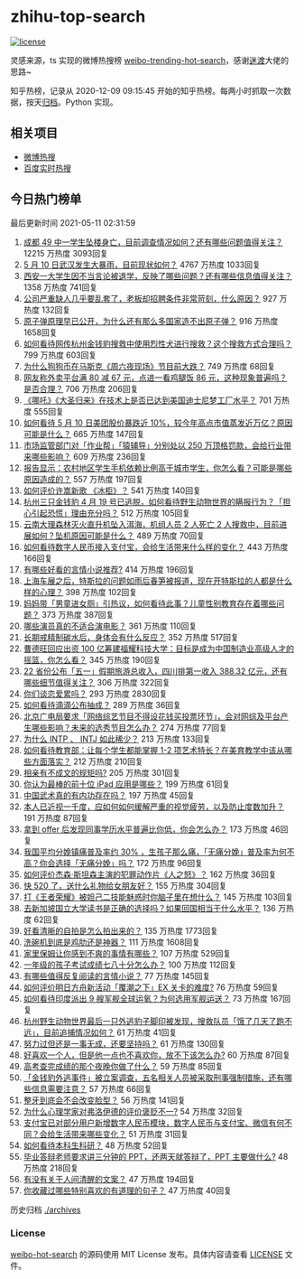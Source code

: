 # zhihu-top-search

[![license](https://img.shields.io/github/license/Arrackisarookie/zhihu-top-search)](https://github.com/Arrackisarookie/zhihu-top-search/blob/master/LICENSE)

灵感来源，ts 实现的微博热搜榜 [weibo-trending-hot-search](https://github.com/justjavac/weibo-trending-hot-search)，感谢[迷渡](https://github.com/justjavac)大佬的思路~

知乎热榜，记录从 2020-12-09 09:15:45 开始的知乎热榜。每两小时抓取一次数据，按天[归档](./archives)。Python 实现。

## 相关项目
+ [微博热搜](https://github.com/Arrackisarookie/weibo-hot-search)
+ [百度实时热搜](https://github.com/Arrackisarookie/baidu-hot-search)

## 今日热门榜单

<!-- Rank Begin -->

最后更新时间 2021-05-11 02:31:59

1. [成都 49 中一学生坠楼身亡，目前调查情况如何？还有哪些问题值得关注？](https://www.zhihu.com/question/458690995) 12215 万热度 3093回复
1. [5 月 10 日武汉发生大暴雨，目前现状如何？](https://www.zhihu.com/question/458694221) 4767 万热度 1033回复
1. [西安一大学生因不当言论被退学，反映了哪些问题？还有哪些信息值得关注？](https://www.zhihu.com/question/458572630) 1358 万热度 741回复
1. [公司严重缺人几乎要乱套了，老板却招聘条件非常苛刻，什么原因？](https://www.zhihu.com/question/458077938) 927 万热度 132回复
1. [原子弹原理早已公开，为什么还有那么多国家造不出原子弹？](https://www.zhihu.com/question/435554563) 916 万热度 1658回复
1. [如何看待网传杭州金钱豹搜救中使用烈性犬进行搜救？这个搜救方式合理吗？](https://www.zhihu.com/question/458486742) 799 万热度 603回复
1. [为什么狗狗币在马斯克《周六夜现场》节目前大跌？](https://www.zhihu.com/question/458505263) 749 万热度 68回复
1. [网友称外卖平台满 80 减 67 元，点进一看鸡腿饭 86 元，这种现象普遍吗？是否合理？](https://www.zhihu.com/question/458657073) 706 万热度 206回复
1. [《哪吒》《大圣归来》在技术上是否已达到美国迪士尼梦工厂水平？](https://www.zhihu.com/question/389058916) 701 万热度 555回复
1. [如何看待 5 月 10 日美团股价暴跌近 10%，较今年高点市值蒸发近万亿？原因可能是什么？](https://www.zhihu.com/question/458673613) 665 万热度 147回复
1. [市场监管部门对「作业帮」「猿辅导」分别处以 250 万顶格罚款，会给行业带来哪些影响？](https://www.zhihu.com/question/458641505) 609 万热度 236回复
1. [报告显示：农村地区学生手机依赖比例高于城市学生，你怎么看？可能是哪些原因造成的？](https://www.zhihu.com/question/458628261) 557 万热度 197回复
1. [如何评价许嵩新歌 《冰柜》？](https://www.zhihu.com/question/458749554) 541 万热度 140回复
1. [杭州三只金钱豹 4 月 19 号已逃脱，如何看待野生动物世界的瞒报行为？「担心引起恐慌」理由充分吗？](https://www.zhihu.com/question/458565862) 512 万热度 105回复
1. [云南大理森林灭火直升机坠入洱海，机组人员 2 人死亡 2 人搜救中，目前进展如何？坠机原因可能是什么？](https://www.zhihu.com/question/458664094) 489 万热度 70回复
1. [如何看待数字人民币接入支付宝，会给生活带来什么样的变化？](https://www.zhihu.com/question/458629505) 443 万热度 166回复
1. [有哪些好看的言情小说推荐?](https://www.zhihu.com/question/378704818) 414 万热度 196回复
1. [上海车展之后，特斯拉的问题如雨后春笋被报道，现在开特斯拉的人都是什么样的心理？](https://www.zhihu.com/question/458585086) 398 万热度 102回复
1. [妈妈带「男童进女厕」引热议，如何看待此事？儿童性别教育存在着哪些问题？](https://www.zhihu.com/question/458384181) 373 万热度 387回复
1. [哪些演员真的不适合演电影？](https://www.zhihu.com/question/451042144) 361 万热度 110回复
1. [长期戒精制碳水后，身体会有什么反应？](https://www.zhihu.com/question/368157736) 352 万热度 517回复
1. [曹德旺回应出资 100 亿筹建福耀科技大学：目标是成为中国制造业高级人才的摇篮，你怎么看？](https://www.zhihu.com/question/458657914) 345 万热度 190回复
1. [22 省份公布「五一」假期旅游总收入，四川排第一收入 388.32 亿元，还有哪些细节值得关注？](https://www.zhihu.com/question/458345276) 306 万热度 322回复
1. [你们谈恋爱累吗？](https://www.zhihu.com/question/399471584) 293 万热度 2830回复
1. [如何看待滴滴公布抽成？](https://www.zhihu.com/question/458266748) 289 万热度 36回复
1. [北京广电局要求「网络综艺节目不得设花钱买投票环节」，会对网综及平台产生哪些影响？未来的选秀节目怎么办？](https://www.zhihu.com/question/458698135) 274 万热度 77回复
1. [为什么 INTP 、 INTJ 如此稀少？](https://www.zhihu.com/question/357147669) 213 万热度 133回复
1. [如何看待教育部：让每个学生都能掌握 1-2 项艺术特长？在美育教学中该从哪些方面落实？](https://www.zhihu.com/question/458077269) 212 万热度 210回复
1. [相亲有不成文的规矩吗?](https://www.zhihu.com/question/453068049) 205 万热度 301回复
1. [你认为最棒的前十位 iPad 应用是哪些？](https://www.zhihu.com/question/34453138) 199 万热度 61回复
1. [中国武术真的有内功存在吗？](https://www.zhihu.com/question/29086555) 197 万热度 45回复
1. [本人已近视一千度，应如何如何缓解严重的视觉疲劳，以及防止度数加升？](https://www.zhihu.com/question/450542654) 191 万热度 87回复
1. [拿到 offer 后发现同事学历水平普遍比你低，你会怎么办？](https://www.zhihu.com/question/453425750) 173 万热度 46回复
1. [我国平均分娩镇痛普及率约 30% ，生孩子那么痛，「无痛分娩」普及率为何不高？你会选择「无痛分娩」吗？](https://www.zhihu.com/question/458562621) 172 万热度 96回复
1. [如何评价杰森·斯坦森主演的犯罪动作片《人之怒》？](https://www.zhihu.com/question/457101926) 162 万热度 36回复
1. [快 520 了，送什么礼物给女朋友好？](https://www.zhihu.com/question/323989785) 155 万热度 304回复
1. [打《王者荣耀》被妲己二技能魅惑时你脑子里在想什么？](https://www.zhihu.com/question/455738970) 145 万热度 103回复
1. [去新加坡国立大学读书是正确的选择吗？如果回国相当于什么水平？](https://www.zhihu.com/question/415399401) 136 万热度 62回复
1. [好看清晰的自拍是怎么拍出来的？](https://www.zhihu.com/question/267598322) 135 万热度 1773回复
1. [洗碗机到底是鸡肋还是神器？](https://www.zhihu.com/question/336267047) 111 万热度 1608回复
1. [家里保姆让你感到不爽的事情有哪些？](https://www.zhihu.com/question/20554063) 107 万热度 529回复
1. [一年级的孩子考试成绩七八十分怎么办？](https://www.zhihu.com/question/423393543) 100 万热度 112回复
1. [有哪些值得反复阅读的言情小说？](https://www.zhihu.com/question/356734446) 77 万热度 145回复
1. [如何评价明日方舟新活动「覆潮之下」EX 关卡的难度?](https://www.zhihu.com/question/458535466) 76 万热度 59回复
1. [如何看待印度派出 9 艘军舰全球运氧？为何选用军舰运送？](https://www.zhihu.com/question/458210866) 73 万热度 167回复
1. [杭州野生动物世界最后一只外逃豹子脚印被发现，搜救队员「饿了几天了跑不远」，目前追捕情况如何？](https://www.zhihu.com/question/458634493) 61 万热度 41回复
1. [努力过但还是一事无成，还要坚持吗？](https://www.zhihu.com/question/458113819) 61 万热度 130回复
1. [好喜欢一个人，但是他一点也不喜欢你，放不下该怎么办?](https://www.zhihu.com/question/457804417) 60 万热度 87回复
1. [高考查完成绩的那个夜晚你做了什么？](https://www.zhihu.com/question/455878400) 59 万热度 85回复
1. [「金钱豹外逃事件」被立案调查，五名相关人员被采取刑事强制措施，还有哪些信息需要注意？](https://www.zhihu.com/question/458665171) 57 万热度 66回复
1. [整牙到底会不会改变脸型？](https://www.zhihu.com/question/29078408) 56 万热度 141回复
1. [为什么心理学家对弗洛伊德的评价褒贬不一?](https://www.zhihu.com/question/458001165) 54 万热度 32回复
1. [支付宝已对部分用户新增数字人民币模块，数字人民币与支付宝、微信有何不同？会给生活带来哪些变化？](https://www.zhihu.com/question/458640901) 51 万热度 31回复
1. [如何看待本科生科研？](https://www.zhihu.com/question/457315333) 48 万热度 52回复
1. [毕业答辩老师要求讲三分钟的 PPT，还两天就答辩了，PPT 主要做什么?](https://www.zhihu.com/question/391921734) 48 万热度 218回复
1. [有没有关于人间清醒的文案？](https://www.zhihu.com/question/453134964) 47 万热度 194回复
1. [你收藏过哪些特别喜欢的有道理的句子？](https://www.zhihu.com/question/457542614) 47 万热度 40回复
<!-- Rank End -->

历史归档 [./archives](./archives)

### License

[weibo-hot-search](https://github.com/Arrackisarookie/zhihu-top-search) 的源码使用 MIT License 发布。具体内容请查看 [LICENSE](./LICENSE) 文件。
